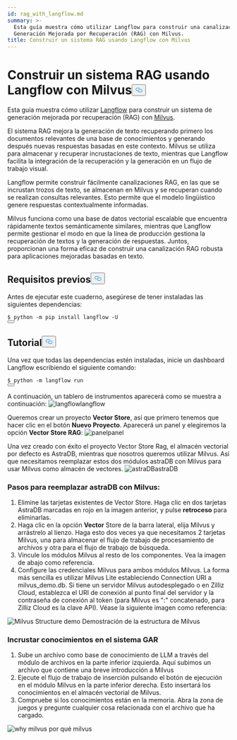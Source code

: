 ```yaml
---
id: rag_with_langflow.md
summary: >-
  Esta guía muestra cómo utilizar Langflow para construir una canalización de
  Generación Mejorada por Recuperación (RAG) con Milvus.
title: Construir un sistema RAG usando Langflow con Milvus
---
```

<h1 id="Building-a-RAG-System-Using-Langflow-with-Milvus" class="common-anchor-header">Construir un sistema RAG usando Langflow con Milvus<button data-href="#Building-a-RAG-System-Using-Langflow-with-Milvus" class="anchor-icon" translate="no">
      <svg translate="no"
        aria-hidden="true"
        focusable="false"
        height="20"
        version="1.1"
        viewBox="0 0 16 16"
        width="16"
      >
        <path
          fill="#0092E4"
          fill-rule="evenodd"
          d="M4 9h1v1H4c-1.5 0-3-1.69-3-3.5S2.55 3 4 3h4c1.45 0 3 1.69 3 3.5 0 1.41-.91 2.72-2 3.25V8.59c.58-.45 1-1.27 1-2.09C10 5.22 8.98 4 8 4H4c-.98 0-2 1.22-2 2.5S3 9 4 9zm9-3h-1v1h1c1 0 2 1.22 2 2.5S13.98 12 13 12H9c-.98 0-2-1.22-2-2.5 0-.83.42-1.64 1-2.09V6.25c-1.09.53-2 1.84-2 3.25C6 11.31 7.55 13 9 13h4c1.45 0 3-1.69 3-3.5S14.5 6 13 6z"
        ></path>
      </svg>
    </button></h1><p>Esta guía muestra cómo utilizar <a href="https://www.langflow.org/">Langflow</a> para construir un sistema de generación mejorada por recuperación (RAG) con <a href="https://milvus.io/">Milvus</a>.</p>
<p>El sistema RAG mejora la generación de texto recuperando primero los documentos relevantes de una base de conocimientos y generando después nuevas respuestas basadas en este contexto. Milvus se utiliza para almacenar y recuperar incrustaciones de texto, mientras que Langflow facilita la integración de la recuperación y la generación en un flujo de trabajo visual.</p>
<p>Langflow permite construir fácilmente canalizaciones RAG, en las que se incrustan trozos de texto, se almacenan en Milvus y se recuperan cuando se realizan consultas relevantes. Esto permite que el modelo lingüístico genere respuestas contextualmente informadas.</p>
<p>Milvus funciona como una base de datos vectorial escalable que encuentra rápidamente textos semánticamente similares, mientras que Langflow permite gestionar el modo en que la línea de producción gestiona la recuperación de textos y la generación de respuestas. Juntos, proporcionan una forma eficaz de construir una canalización RAG robusta para aplicaciones mejoradas basadas en texto.</p>
<h2 id="Prerequisites" class="common-anchor-header">Requisitos previos<button data-href="#Prerequisites" class="anchor-icon" translate="no">
      <svg translate="no"
        aria-hidden="true"
        focusable="false"
        height="20"
        version="1.1"
        viewBox="0 0 16 16"
        width="16"
      >
        <path
          fill="#0092E4"
          fill-rule="evenodd"
          d="M4 9h1v1H4c-1.5 0-3-1.69-3-3.5S2.55 3 4 3h4c1.45 0 3 1.69 3 3.5 0 1.41-.91 2.72-2 3.25V8.59c.58-.45 1-1.27 1-2.09C10 5.22 8.98 4 8 4H4c-.98 0-2 1.22-2 2.5S3 9 4 9zm9-3h-1v1h1c1 0 2 1.22 2 2.5S13.98 12 13 12H9c-.98 0-2-1.22-2-2.5 0-.83.42-1.64 1-2.09V6.25c-1.09.53-2 1.84-2 3.25C6 11.31 7.55 13 9 13h4c1.45 0 3-1.69 3-3.5S14.5 6 13 6z"
        ></path>
      </svg>
    </button></h2><p>Antes de ejecutar este cuaderno, asegúrese de tener instaladas las siguientes dependencias:</p>
<pre><code translate="no" class="language-shell">$ python -m pip install langflow -U
<button class="copy-code-btn"></button></code></pre>
<h2 id="Tutorial" class="common-anchor-header">Tutorial<button data-href="#Tutorial" class="anchor-icon" translate="no">
      <svg translate="no"
        aria-hidden="true"
        focusable="false"
        height="20"
        version="1.1"
        viewBox="0 0 16 16"
        width="16"
      >
        <path
          fill="#0092E4"
          fill-rule="evenodd"
          d="M4 9h1v1H4c-1.5 0-3-1.69-3-3.5S2.55 3 4 3h4c1.45 0 3 1.69 3 3.5 0 1.41-.91 2.72-2 3.25V8.59c.58-.45 1-1.27 1-2.09C10 5.22 8.98 4 8 4H4c-.98 0-2 1.22-2 2.5S3 9 4 9zm9-3h-1v1h1c1 0 2 1.22 2 2.5S13.98 12 13 12H9c-.98 0-2-1.22-2-2.5 0-.83.42-1.64 1-2.09V6.25c-1.09.53-2 1.84-2 3.25C6 11.31 7.55 13 9 13h4c1.45 0 3-1.69 3-3.5S14.5 6 13 6z"
        ></path>
      </svg>
    </button></h2><p>Una vez que todas las dependencias estén instaladas, inicie un dashboard Langflow escribiendo el siguiente comando:</p>
<pre><code translate="no" class="language-shell">$ python -m langflow run
<button class="copy-code-btn"></button></code></pre>
<p>A continuación, un tablero de instrumentos aparecerá como se muestra a continuación: <span class="img-wrapper"> <img translate="no" src="/docs/v2.4.x/assets/langflow_dashboard_start.png" alt="langflow" class="doc-image" id="langflow" /><span>langflow</span> </span></p>
<p>Queremos crear un proyecto <strong>Vector Store</strong>, así que primero tenemos que hacer clic en el botón <strong>Nuevo Proyecto</strong>. Aparecerá un panel y elegiremos la opción <strong>Vector Store RAG</strong>: <span class="img-wrapper"> <img translate="no" src="/docs/v2.4.x/assets/langflow_dashboard_new_project.png" alt="panel" class="doc-image" id="panel" /><span>panel</span> </span></p>
<p>Una vez creado con éxito el proyecto Vector Store Rag, el almacén vectorial por defecto es AstraDB, mientras que nosotros queremos utilizar Milvus. Así que necesitamos reemplazar estos dos módulos astraDB con Milvus para usar Milvus como almacén de vectores. <span class="img-wrapper"> <img translate="no" src="/docs/v2.4.x/assets/langflow_default_structure.png" alt="astraDB" class="doc-image" id="astradb" /><span>astraDB</span> </span></p>
<h3 id="Steps-to-replace-astraDB-with-Milvus" class="common-anchor-header">Pasos para reemplazar astraDB con Milvus:</h3><ol>
<li>Elimine las tarjetas existentes de Vector Store. Haga clic en dos tarjetas AstraDB marcadas en rojo en la imagen anterior, y pulse <strong>retroceso</strong> para eliminarlas.</li>
<li>Haga clic en la opción <strong>Vector</strong> Store de la barra lateral, elija Milvus y arrástrelo al lienzo. Haga esto dos veces ya que necesitamos 2 tarjetas Milvus, una para almacenar el flujo de trabajo de procesamiento de archivos y otra para el flujo de trabajo de búsqueda.</li>
<li>Vincule los módulos Milvus al resto de los componentes. Vea la imagen de abajo como referencia.</li>
<li>Configure las credenciales Milvus para ambos módulos Milvus. La forma más sencilla es utilizar Milvus Lite estableciendo Connection URI a milvus_demo.db. Si tiene un servidor Milvus autodesplegado o en Zilliz Cloud, establezca el URI de conexión al punto final del servidor y la contraseña de conexión al token (para Milvus es &quot;<username>:<password>&quot; concatenado, para Zilliz Cloud es la clave API). Véase la siguiente imagen como referencia:</li>
</ol>
<p>
  
   <span class="img-wrapper"> <img translate="no" src="/docs/v2.4.x/assets/langflow_milvus_structure.png" alt="Milvus Structure demo" class="doc-image" id="milvus-structure-demo" />
   </span> <span class="img-wrapper"> <span>Demostración de la estructura de Milvus</span> </span></p>
<h3 id="Embed-knowledge-into-the-RAG-system" class="common-anchor-header">Incrustar conocimientos en el sistema GAR</h3><ol>
<li>Sube un archivo como base de conocimiento de LLM a través del módulo de archivos en la parte inferior izquierda. Aquí subimos un archivo que contiene una breve introducción a Milvus</li>
<li>Ejecute el flujo de trabajo de inserción pulsando el botón de ejecución en el módulo Milvus en la parte inferior derecha. Esto insertará los conocimientos en el almacén vectorial de Milvus.</li>
<li>Compruebe si los conocimientos están en la memoria. Abra la zona de juegos y pregunte cualquier cosa relacionada con el archivo que ha cargado.</li>
</ol>
<p>
  
   <span class="img-wrapper"> <img translate="no" src="/docs/v2.4.x/assets/langflow_why_milvus.png" alt="why milvus" class="doc-image" id="why-milvus" />
   </span> <span class="img-wrapper"> <span>por qué milvus</span> </span></p>
